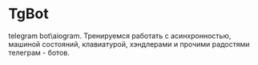 # TgBot
 telegram bot\aiogram.
Тренируемся работать с асинхронностью, машиной состояний, клавиатурой, хэндлерами и прочими радостями телеграм - ботов.
